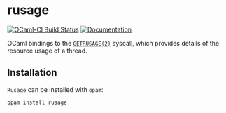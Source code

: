 # rusage

[![OCaml-CI Build Status][ci-badge]][ci-status]
[![Documentation](https://img.shields.io/badge/doc-online-blue.svg)][docs]

OCaml bindings to the [`GETRUSAGE(2)`][man-getrusage] syscall, which provides
details of the resource usage of a thread.

[man-getrusage]: https://www.man7.org/linux/man-pages/man2/getrusage.2.html
[ci-status]: https://ci.ocamllabs.io/github/CraigFe/ocaml-rusage
[ci-badge]: https://img.shields.io/endpoint?url=https%3A%2F%2Fci.ocamllabs.io%2Fbadge%2FCraigFe%2Focaml-rusage%2Fmain&logo=ocaml
[docs]: https://craigfe.github.io/ocaml-rusage/rusage/index.html

## Installation

`Rusage` can be installed with `opam`:

```
opam install rusage
```
